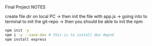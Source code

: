Final Project NOTES

create file dir on local PC -> then init the file with app.js
-> going into to terminal to init the git-repo
-> then you should be able to init the npm
```bash
npm init -y
npm i -y --save-dev # this is to install dev depnd
npm install express
```